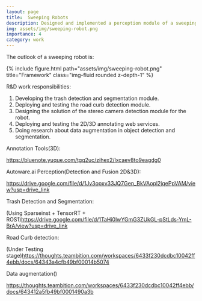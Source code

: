 ```yaml
---
layout: page
title:  Sweeping Robots 
description: Designed and implemented a perception module of a sweeping robot 
img: assets/img/sweeping-robot.png
importance: 4
category: work
---
```


The outlook of a sweeping robot is:
<div class="row">
    <div class="col-sm mt-3 mt-md-0">
        {% include figure.html path="assets/img/sweeping-robot.png" title="Framework" class="img-fluid rounded z-depth-1" %}
    </div>
</div>




R&D work responsibilities:

1. Developing the trash detection and segmentation module.
2. Deploying and testing the road curb detection module.
3. Designing the solution of the stereo camera detection module for the robot.
4. Deploying and testing the 2D/3D annotating web services.
5. Doing research about data augmentation in object detection and segmentation.


Annotation Tools(3D):

 https://bluenote.yuque.com/tgq2uc/zihex2/lxcaev8to9eagdg0 

Autoware.ai Perception(Detection and Fusion 2D&3D): 

https://drive.google.com/file/d/1Jv3opxv33JQ7Gen_BkVAopl2jqePpVAM/view?usp=drive_link 

Trash Detection and Segmentation: 

(Using Sparseinst + TensorRT + ROS1)https://drive.google.com/file/d/1TaHi0lwYGmG3ZUkGL-pStLds-YmL-BrA/view?usp=drive_link 

Road Curb detection: 

(Under Testing stage)https://thoughts.teambition.com/workspaces/6433f230dcdbc10042ff4ebb/docs/64343a4cfb49bf00014b5074 

Data augmentation()

https://thoughts.teambition.com/workspaces/6433f230dcdbc10042ff4ebb/docs/643412a5fb49bf0001490a3b 